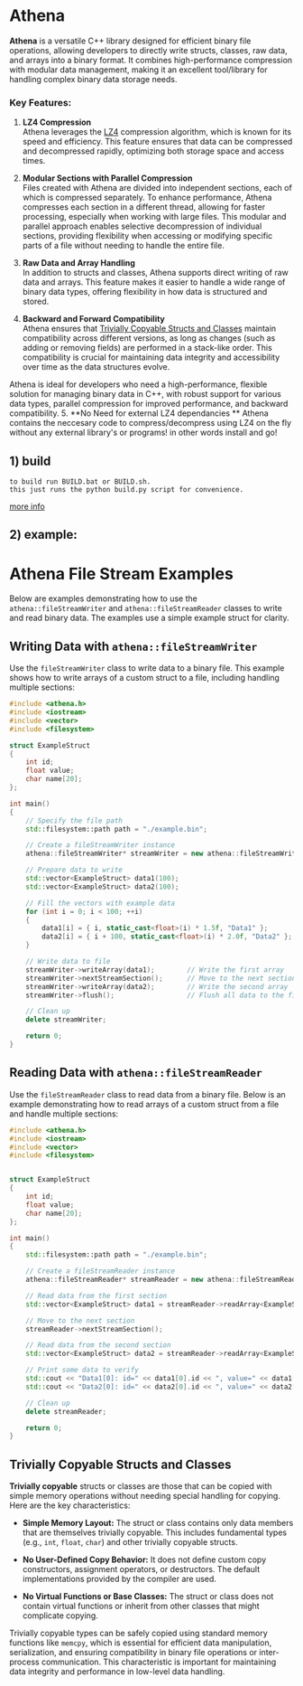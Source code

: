 # Athena

**Athena** is a versatile C++ library designed for efficient binary file operations, allowing developers to directly write structs, classes, raw data, and arrays into  a binary format. It combines high-performance compression with modular data management, making it an excellent tool/library for handling complex binary data storage needs.

### Key Features:

1. **LZ4 Compression**  
   Athena leverages the [LZ4](https://github.com/lz4/lz4) compression algorithm, which is known for its speed and efficiency. This feature ensures that data can be compressed and decompressed rapidly, optimizing both storage space and access times.

2. **Modular Sections with Parallel Compression**  
   Files created with Athena are divided into independent sections, each of which is compressed separately. To enhance performance, Athena compresses each section in a different thread, allowing for faster processing, especially when working with large files. This modular and parallel approach enables selective decompression of individual sections, providing flexibility when accessing or modifying specific parts of a file without needing to handle the entire file.

3. **Raw Data and Array Handling**  
   In addition to structs and classes, Athena supports direct writing of raw data and arrays. This feature makes it easier to handle a wide range of binary data types, offering flexibility in how data is structured and stored.

4. **Backward and Forward Compatibility**  
   Athena ensures that [Trivially Copyable Structs and Classes](#trivially-copyable-structs-and-classes)
 maintain compatibility across different versions, as long as changes (such as adding or removing fields) are performed in a stack-like order. This compatibility is crucial for maintaining data integrity and accessibility over time as the data structures evolve.

Athena is ideal for developers who need a high-performance, flexible solution for managing binary data in C++, with robust support for various data types, parallel compression for improved performance, and backward compatibility.
5. **No Need for external LZ4 dependancies **
   Athena contains the neccesary code to compress/decompress using LZ4 on the fly without any external library's or programs!
   in other words install and go!
## 1) build
```
to build run BUILD.bat or BUILD.sh.
this just runs the python build.py script for convenience.
```
[more info](build.md)
## 2) example:
# Athena File Stream Examples

Below are examples demonstrating how to use the `athena::fileStreamWriter` and `athena::fileStreamReader` classes to write and read binary data. The examples use a simple example struct for clarity.

## Writing Data with `athena::fileStreamWriter`

Use the `fileStreamWriter` class to write data to a binary file. This example shows how to write arrays of a custom struct to a file, including handling multiple sections:

```cpp
#include <athena.h>
#include <iostream>
#include <vector>
#include <filesystem>

struct ExampleStruct
{
    int id;
    float value;
    char name[20];
};

int main()
{
    // Specify the file path
    std::filesystem::path path = "./example.bin";

    // Create a fileStreamWriter instance
    athena::fileStreamWriter* streamWriter = new athena::fileStreamWriter(path);

    // Prepare data to write
    std::vector<ExampleStruct> data1(100);
    std::vector<ExampleStruct> data2(100);

    // Fill the vectors with example data
    for (int i = 0; i < 100; ++i)
    {
        data1[i] = { i, static_cast<float>(i) * 1.5f, "Data1" };
        data2[i] = { i + 100, static_cast<float>(i) * 2.0f, "Data2" };
    }

    // Write data to file
    streamWriter->writeArray(data1);        // Write the first array
    streamWriter->nextStreamSection();      // Move to the next section
    streamWriter->writeArray(data2);        // Write the second array
    streamWriter->flush();                  // Flush all data to the file

    // Clean up
    delete streamWriter;

    return 0;
}

```

## Reading Data with `athena::fileStreamReader`

Use the `fileStreamReader` class to read data from a binary file. Below is an example demonstrating how to read arrays of a custom struct from a file and handle multiple sections:

```cpp
#include <athena.h>
#include <iostream>
#include <vector>
#include <filesystem>


struct ExampleStruct
{
    int id;
    float value;
    char name[20];
};

int main()
{
    std::filesystem::path path = "./example.bin";

    // Create a fileStreamReader instance
    athena::fileStreamReader* streamReader = new athena::fileStreamReader(path);

    // Read data from the first section
    std::vector<ExampleStruct> data1 = streamReader->readArray<ExampleStruct>();

    // Move to the next section
    streamReader->nextStreamSection();

    // Read data from the second section
    std::vector<ExampleStruct> data2 = streamReader->readArray<ExampleStruct>();

    // Print some data to verify
    std::cout << "Data1[0]: id=" << data1[0].id << ", value=" << data1[0].value << ", name=" << data1[0].name << std::endl;
    std::cout << "Data2[0]: id=" << data2[0].id << ", value=" << data2[0].value << ", name=" << data2[0].name << std::endl;

    // Clean up
    delete streamReader;

    return 0;
}
```

## Trivially Copyable Structs and Classes

**Trivially copyable** structs or classes are those that can be copied with simple memory operations without needing special handling for copying. Here are the key characteristics:

- **Simple Memory Layout:** The struct or class contains only data members that are themselves trivially copyable. This includes fundamental types (e.g., `int`, `float`, `char`) and other trivially copyable structs.

- **No User-Defined Copy Behavior:** It does not define custom copy constructors, assignment operators, or destructors. The default implementations provided by the compiler are used.

- **No Virtual Functions or Base Classes:** The struct or class does not contain virtual functions or inherit from other classes that might complicate copying.

Trivially copyable types can be safely copied using standard memory functions like `memcpy`, which is essential for efficient data manipulation, serialization, and ensuring compatibility in binary file operations or inter-process communication. This characteristic is important for maintaining data integrity and performance in low-level data handling.
